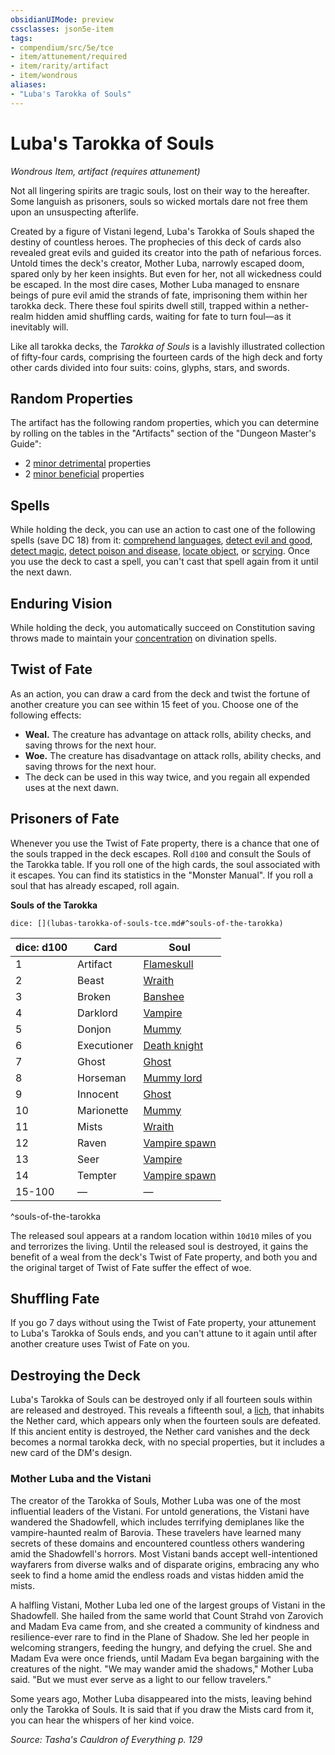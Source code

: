 ```yaml
---
obsidianUIMode: preview
cssclasses: json5e-item
tags:
- compendium/src/5e/tce
- item/attunement/required
- item/rarity/artifact
- item/wondrous
aliases: 
- "Luba's Tarokka of Souls"
---
```

# Luba's Tarokka of Souls
*Wondrous Item, artifact (requires attunement)*  


Not all lingering spirits are tragic souls, lost on their way to the hereafter. Some languish as prisoners, souls so wicked mortals dare not free them upon an unsuspecting afterlife.

Created by a figure of Vistani legend, Luba's Tarokka of Souls shaped the destiny of countless heroes. The prophecies of this deck of cards also revealed great evils and guided its creator into the path of nefarious forces. Untold times the deck's creator, Mother Luba, narrowly escaped doom, spared only by her keen insights. But even for her, not all wickedness could be escaped. In the most dire cases, Mother Luba managed to ensnare beings of pure evil amid the strands of fate, imprisoning them within her tarokka deck. There these foul spirits dwell still, trapped within a nether-realm hidden amid shuffling cards, waiting for fate to turn foul—as it inevitably will.

Like all tarokka decks, the *Tarokka of Souls* is a lavishly illustrated collection of fifty-four cards, comprising the fourteen cards of the high deck and forty other cards divided into four suits: coins, glyphs, stars, and swords.

## Random Properties

The artifact has the following random properties, which you can determine by rolling on the tables in the "Artifacts" section of the "Dungeon Master's Guide":

- 2 [minor detrimental](5E2014官方资源/tables/artifact-properties-minor-detrimental-properties.md) properties  
- 2 [minor beneficial](5E2014官方资源/tables/artifact-properties-minor-beneficial-properties.md) properties  

## Spells

While holding the deck, you can use an action to cast one of the following spells (save DC 18) from it: [comprehend languages](5E2014官方资源/spells/comprehend-languages.md), [detect evil and good](5E2014官方资源/spells/detect-evil-and-good.md), [detect magic](5E2014官方资源/spells/detect-magic.md), [detect poison and disease](5E2014官方资源/spells/detect-poison-and-disease.md), [locate object](5E2014官方资源/spells/locate-object.md), or [scrying](5E2014官方资源/spells/scrying.md). Once you use the deck to cast a spell, you can't cast that spell again from it until the next dawn.

## Enduring Vision

While holding the deck, you automatically succeed on Constitution saving throws made to maintain your [concentration](5E2014官方资源/规则/conditions.md#concentration) on divination spells.

## Twist of Fate

As an action, you can draw a card from the deck and twist the fortune of another creature you can see within 15 feet of you. Choose one of the following effects:

- **Weal.** The creature has advantage on attack rolls, ability checks, and saving throws for the next hour.  
- **Woe.** The creature has disadvantage on attack rolls, ability checks, and saving throws for the next hour.  
- The deck can be used in this way twice, and you regain all expended uses at the next dawn.  

## Prisoners of Fate

Whenever you use the Twist of Fate property, there is a chance that one of the souls trapped in the deck escapes. Roll `d100` and consult the Souls of the Tarokka table. If you roll one of the high cards, the soul associated with it escapes. You can find its statistics in the "Monster Manual". If you roll a soul that has already escaped, roll again.

**Souls of the Tarokka**

`dice: [](lubas-tarokka-of-souls-tce.md#^souls-of-the-tarokka)`

| dice: d100 | Card | Soul |
|------------|------|------|
| 1 | Artifact | [Flameskull](5E2014官方资源/bestiary/undead/flameskull.md) |
| 2 | Beast | [Wraith](5E2014官方资源/bestiary/undead/wraith.md) |
| 3 | Broken | [Banshee](5E2014官方资源/bestiary/undead/banshee.md) |
| 4 | Darklord | [Vampire](5E2014官方资源/bestiary/undead/vampire.md) |
| 5 | Donjon | [Mummy](5E2014官方资源/bestiary/undead/mummy.md) |
| 6 | Executioner | [Death knight](5E2014官方资源/bestiary/undead/death-knight.md) |
| 7 | Ghost | [Ghost](5E2014官方资源/bestiary/undead/ghost.md) |
| 8 | Horseman | [Mummy lord](5E2014官方资源/bestiary/undead/mummy-lord.md) |
| 9 | Innocent | [Ghost](5E2014官方资源/bestiary/undead/ghost.md) |
| 10 | Marionette | [Mummy](5E2014官方资源/bestiary/undead/mummy.md) |
| 11 | Mists | [Wraith](5E2014官方资源/bestiary/undead/wraith.md) |
| 12 | Raven | [Vampire spawn](5E2014官方资源/bestiary/undead/vampire-spawn.md) |
| 13 | Seer | [Vampire](5E2014官方资源/bestiary/undead/vampire.md) |
| 14 | Tempter | [Vampire spawn](5E2014官方资源/bestiary/undead/vampire-spawn.md) |
| 15-100 | — | — |
^souls-of-the-tarokka

The released soul appears at a random location within `10d10` miles of you and terrorizes the living. Until the released soul is destroyed, it gains the benefit of a weal from the deck's Twist of Fate property, and both you and the original target of Twist of Fate suffer the effect of woe.

## Shuffling Fate

If you go 7 days without using the Twist of Fate property, your attunement to Luba's Tarokka of Souls ends, and you can't attune to it again until after another creature uses Twist of Fate on you.

## Destroying the Deck

Luba's Tarokka of Souls can be destroyed only if all fourteen souls within are released and destroyed. This reveals a fifteenth soul, a [lich](5E2014官方资源/bestiary/undead/lich.md), that inhabits the Nether card, which appears only when the fourteen souls are defeated. If this ancient entity is destroyed, the Nether card vanishes and the deck becomes a normal tarokka deck, with no special properties, but it includes a new card of the DM's design.

### Mother Luba and the Vistani

The creator of the Tarokka of Souls, Mother Luba was one of the most influential leaders of the Vistani. For untold generations, the Vistani have wandered the Shadowfell, which includes terrifying demiplanes like the vampire-haunted realm of Barovia. These travelers have learned many secrets of these domains and encountered countless others wandering amid the Shadowfell's horrors. Most Vistani bands accept well-intentioned wayfarers from diverse walks and of disparate origins, embracing any who seek to find a home amid the endless roads and vistas hidden amid the mists.

A halfling Vistani, Mother Luba led one of the largest groups of Vistani in the Shadowfell. She hailed from the same world that Count Strahd von Zarovich and Madam Eva came from, and she created a community of kindness and resilience-ever rare to find in the Plane of Shadow. She led her people in welcoming strangers, feeding the hungry, and defying the cruel. She and Madam Eva were once friends, until Madam Eva began bargaining with the creatures of the night. "We may wander amid the shadows," Mother Luba said. "But we must ever serve as a light to our fellow travelers."

Some years ago, Mother Luba disappeared into the mists, leaving behind only the Tarokka of Souls. It is said that if you draw the Mists card from it, you can hear the whispers of her kind voice.

*Source: Tasha's Cauldron of Everything p. 129*